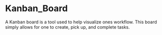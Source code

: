 # Kanban_Board

A Kanban board is a tool used to help visualize ones workflow. This board simply allows for one to create, pick up, and complete tasks.
